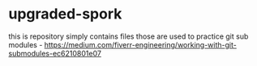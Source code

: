 # upgraded-spork

this is repository simply contains files those are used to practice git sub modules - https://medium.com/fiverr-engineering/working-with-git-submodules-ec6210801e07
